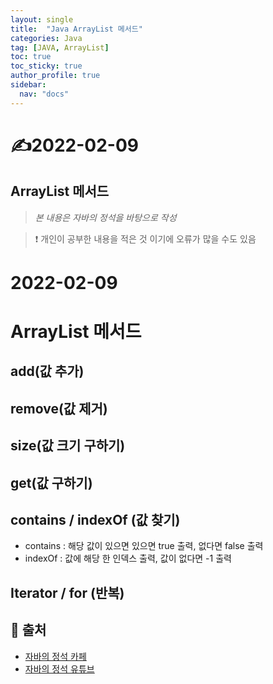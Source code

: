 ```yaml
---
layout: single
title:  "Java ArrayList 메서드"
categories: Java
tag: [JAVA, ArrayList]
toc: true
toc_sticky: true
author_profile: true
sidebar:
  nav: "docs"
---
```


# ✍2022-02-09

## ArrayList 메서드

<!--Quote-->
> *본 내용은 자바의 정석을 바탕으로 작성*

> ❗ 개인이 공부한 내용을 적은 것 이기에 오류가 많을 수도 있음


# 2022-02-09

# ArrayList 메서드

## add(값 추가)

<script src="https://gist.github.com/kimyeong96/2fcd166bb2ae5379fc1366aca2150e7f.js"></script>

## remove(값 제거)

<script src="https://gist.github.com/kimyeong96/8e9cf466c378d2a8444b4f68d9682baf.js"></script>

## size(값 크기 구하기)

<script src="https://gist.github.com/kimyeong96/25ee15f53955d87d9b9fbff4334dcb06.js"></script>

## get(값 구하기)

<script src="https://gist.github.com/kimyeong96/7b82a1a309d37fc0cc1e5b751f59952e.js"></script>

## contains / indexOf (값 찾기)

<script src="https://gist.github.com/kimyeong96/a05e8aec7129838e50a2f1c963f2c440.js"></script>

- contains : 해당 값이 있으면 있으면 true 출력,  없다면 false 출력
- indexOf :  값에 해당 한 인덱스 출력, 값이 없다면 -1 출력

## Iterator / for (반복)

<script src="https://gist.github.com/kimyeong96/fb2811aed89cf59eccb518aba2994b0f.js"></script>

## 📑 출처

 - [자바의 정석 카페](https://cafe.naver.com/javachobostudy)
 - [자바의 정석 유튜브](https://www.youtube.com/user/MasterNKS)